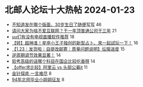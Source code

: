 # 北邮人论坛十大热帖 2024-01-23

- [不知道发在哪个版面，30岁生日了随便写写](https://bbs.byr.cn/article/Talking/6409743) 46
- [请问大家为啥不爱互联网？干一年顶普通公司干三年](https://bbs.byr.cn/article/WorkLife/1209822) 21
- [uu们有没有电视直播软件推荐](https://bbs.byr.cn/article/TV/184086) 18
- [【转】超神准！星座小王子独创的新型占卜、來一起試玩一下！](https://bbs.byr.cn/article/Constellations/326533) 16
- [【1.23｜发货啦｜自提改邮寄｜质量问题说明】坛服进度](https://bbs.byr.cn/article/Tshirt/91284) 15
- [逆周期调节效果显著！](https://bbs.byr.cn/article/Picture/3357553) 14
- [软考高级的话哪个科目在国企比较吃香呀](https://bbs.byr.cn/article/Certification/24299) 14
- [【offer求比较】阿里云 vs 头部公募it](https://bbs.byr.cn/article/Job/2205812) 11
- [金针探底,一言难尽](https://bbs.byr.cn/article/Financial/83678) 8
- [94年北师毕业小姐姐征友](https://bbs.byr.cn/article/Friends/2049966) 8


